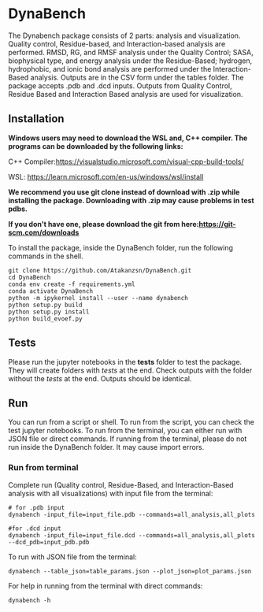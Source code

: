 # DynaBench
The Dynabench package consists of 2 parts: analysis and visualization. Quality control, Residue-based, and Interaction-based analysis are performed. RMSD, RG, and RMSF analysis under the Quality Control; SASA, biophysical type, and energy analysis under the Residue-Based; hydrogen, hydrophobic, and ionic bond analysis are performed under the Interaction-Based analysis. Outputs are in the CSV form under the tables folder. The package accepts .pdb and .dcd inputs. Outputs from Quality Control, Residue Based and Interaction Based analysis are used for visualization.
## Installation
**Windows users may need to download the WSL and, C++ compiler. The programs can be downloaded by the following links:**

C++ Compiler:https://visualstudio.microsoft.com/visual-cpp-build-tools/

WSL: https://learn.microsoft.com/en-us/windows/wsl/install

**We recommend you use git clone instead of download with .zip while installing the package. Downloading with .zip may cause problems in test pdbs.**

**If you don't have one, please download the git from here:https://git-scm.com/downloads**

To install the package, inside the DynaBench folder, run the following commands in the shell.
```
git clone https://github.com/Atakanzsn/DynaBench.git
cd DynaBench
conda env create -f requirements.yml
conda activate DynaBench
python -m ipykernel install --user --name dynabench
python setup.py build
python setup.py install
python build_evoef.py
```
## Tests
Please run the jupyter notebooks in the **tests** folder to test the package. They will create folders with *tests* at the end. Check outputs with the folder without the *tests* at the end. Outputs should be identical.

## Run
You can run from a script or shell. To run from the script, you can check the test jupyter notebooks. To run from the terminal, you can either run with JSON file or direct commands. If running from the terminal, please do not run inside the DynaBench folder. It may cause import errors.

### Run from terminal
Complete run (Quality control, Residue-Based, and Interaction-Based analysis with all visualizations) with input file from the terminal:
```
# for .pdb input
dynabench -input_file=input_file.pdb --commands=all_analysis,all_plots

#for .dcd input
dynabench -input_file=input_file.dcd --commands=all_analysis,all_plots --dcd_pdb=input_pdb.pdb
```
To run with JSON file from the terminal:
```
dynabench --table_json=table_params.json --plot_json=plot_params.json
```

For help in running from the terminal with direct commands: 
```
dynabench -h
```
